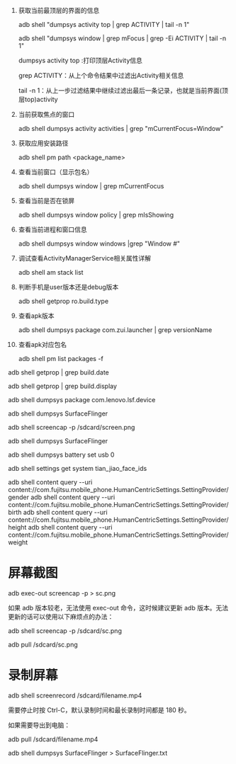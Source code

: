 
1. 获取当前最顶层的界面的信息
   
    adb shell "dumpsys activity top | grep ACTIVITY | tail -n 1"

    adb shell "dumpsys window | grep mFocus | grep -Ei ACTIVITY | tail -n 1"

    dumpsys activity top :打印顶层Activity信息

    grep ACTIVITY：从上个命令结果中过滤出Activity相关信息

    tail -n 1：从上一步过滤结果中继续过滤出最后一条记录，也就是当前界面(顶层top)activity

2. 当前获取焦点的窗口

    adb shell dumpsys activity activities | grep "mCurrentFocus=Window"

3. 获取应用安装路径

    adb shell pm path <package_name>

4. 查看当前窗口（显示包名）

    adb shell dumpsys window | grep mCurrentFocus
    
5. 查看当前是否在锁屏
   
    adb shell dumpsys window policy | grep mIsShowing

6. 查看当前进程和窗口信息
   
    adb shell dumpsys window windows |grep "Window #"

7. 调试查看ActivityManagerService相关属性详解
   
    adb shell am stack list

8. 判断手机是user版本还是debug版本
   
    adb shell getprop ro.build.type

9.  查看apk版本
    
    adb shell dumpsys package com.zui.launcher | grep versionName

10. 查看apk对应包名
    
    adb shell pm list packages -f

adb shell getprop | grep build.date

adb shell getprop | grep build.display

adb shell dumpsys package com.lenovo.lsf.device

adb shell dumpsys SurfaceFlinger

adb shell screencap -p /sdcard/screen.png

adb shell dumpsys SurfaceFlinger

adb shell dumpsys battery set usb 0

adb shell settings get system tian_jiao_face_ids

adb shell content query --uri content://com.fujitsu.mobile_phone.HumanCentricSettings.SettingProvider/gender
adb shell content query --uri content://com.fujitsu.mobile_phone.HumanCentricSettings.SettingProvider/birth
adb shell content query --uri content://com.fujitsu.mobile_phone.HumanCentricSettings.SettingProvider/height
adb shell content query --uri content://com.fujitsu.mobile_phone.HumanCentricSettings.SettingProvider/weight

# 屏幕截图

adb exec-out screencap -p > sc.png

如果 adb 版本较老，无法使用 exec-out 命令，这时候建议更新 adb 版本。无法更新的话可以使用以下麻烦点的办法：

adb shell screencap -p /sdcard/sc.png

adb pull /sdcard/sc.png

# 录制屏幕

adb shell screenrecord /sdcard/filename.mp4

需要停止时按 Ctrl-C，默认录制时间和最长录制时间都是 180 秒。

如果需要导出到电脑：

adb pull /sdcard/filename.mp4

adb shell dumpsys SurfaceFlinger > SurfaceFlinger.txt